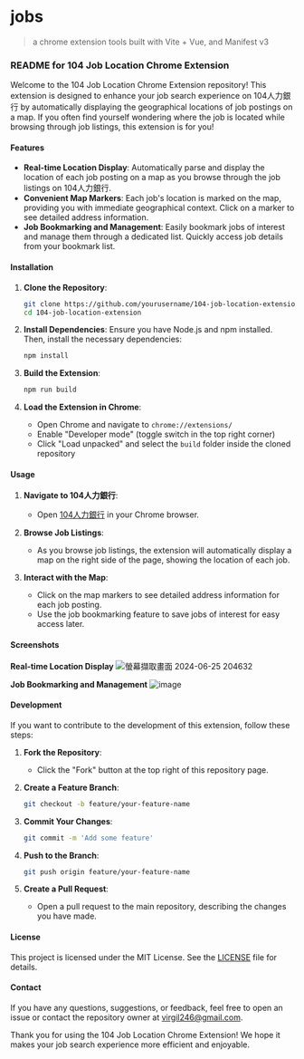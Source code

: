 # jobs

> a chrome extension tools built with Vite + Vue, and Manifest v3

### README for 104 Job Location Chrome Extension

Welcome to the 104 Job Location Chrome Extension repository! This extension is designed to enhance your job search experience on 104人力銀行 by automatically displaying the geographical locations of job postings on a map. If you often find yourself wondering where the job is located while browsing through job listings, this extension is for you!

#### Features

- **Real-time Location Display**: Automatically parse and display the location of each job posting on a map as you browse through the job listings on 104人力銀行.
- **Convenient Map Markers**: Each job's location is marked on the map, providing you with immediate geographical context. Click on a marker to see detailed address information.
- **Job Bookmarking and Management**: Easily bookmark jobs of interest and manage them through a dedicated list. Quickly access job details from your bookmark list.

#### Installation

1. **Clone the Repository**:
    ```bash
    git clone https://github.com/yourusername/104-job-location-extension.git
    cd 104-job-location-extension
    ```

2. **Install Dependencies**:
    Ensure you have Node.js and npm installed. Then, install the necessary dependencies:
    ```bash
    npm install
    ```

3. **Build the Extension**:
    ```bash
    npm run build
    ```

4. **Load the Extension in Chrome**:
    - Open Chrome and navigate to `chrome://extensions/`
    - Enable "Developer mode" (toggle switch in the top right corner)
    - Click "Load unpacked" and select the `build` folder inside the cloned repository

#### Usage

1. **Navigate to 104人力銀行**:
    - Open [104人力銀行](https://www.104.com.tw/jobs/main/) in your Chrome browser.

2. **Browse Job Listings**:
    - As you browse job listings, the extension will automatically display a map on the right side of the page, showing the location of each job.

3. **Interact with the Map**:
    - Click on the map markers to see detailed address information for each job posting.
    - Use the job bookmarking feature to save jobs of interest for easy access later.

#### Screenshots

**Real-time Location Display**
![螢幕擷取畫面 2024-06-25 204632](https://github.com/virgil724/jobs-extension/assets/108603174/f3ffc18b-7bbb-47b4-a955-6857cce91d9d)

**Job Bookmarking and Management**
![image](https://github.com/virgil724/jobs-extension/assets/108603174/a960e6ee-6f2f-4c47-9c5a-021179f24de1)


#### Development

If you want to contribute to the development of this extension, follow these steps:

1. **Fork the Repository**:
    - Click the "Fork" button at the top right of this repository page.

2. **Create a Feature Branch**:
    ```bash
    git checkout -b feature/your-feature-name
    ```

3. **Commit Your Changes**:
    ```bash
    git commit -m 'Add some feature'
    ```

4. **Push to the Branch**:
    ```bash
    git push origin feature/your-feature-name
    ```

5. **Create a Pull Request**:
    - Open a pull request to the main repository, describing the changes you have made.

#### License

This project is licensed under the MIT License. See the [LICENSE](LICENSE) file for details.

#### Contact

If you have any questions, suggestions, or feedback, feel free to open an issue or contact the repository owner at virgil246@gmail.com.

Thank you for using the 104 Job Location Chrome Extension! We hope it makes your job search experience more efficient and enjoyable.
